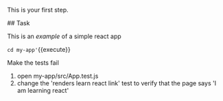 This is your first step.

## Task

This is an _example_ of a simple react app 

`cd my-app'`{{execute}}

Make the tests fail 
1. open my-app/src/App.test.js 
2. change the 'renders learn react link' test to verify that the page says 'I am learning react'
